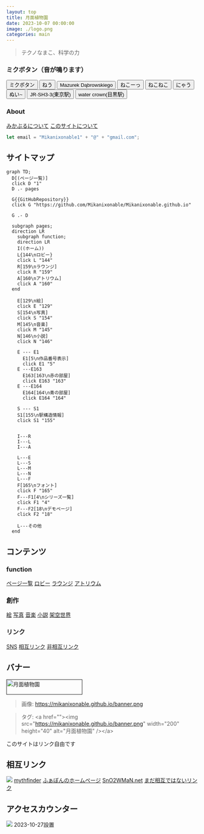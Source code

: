 ```yaml
---
layout: top
title: 月面植物園
date: 2023-10-07 00:00:00
image: ./logo.png
categories: main
---
```


<blockquote>
  <p id="quote">テクノなまこ、科学の力</p>
</blockquote>

### ミクボタン（音が鳴ります）

  <div class="mikuButton">
    <button onclick="btn('./musics/1.mp3', this)">ミクボタン</button>
    <button onclick="btn('./musics/2.mp3', this)">ねう</button>
    <button class="poland" onclick="btn('./musics/3_1.mp3', this)">Mazurek Dąbrowskiego</button>
    <button onclick="btn('./musics/4.mp3', this)">ねこーっ</button>
    <button onclick="btn('./musics/5.mp3', this)">ねこねこ</button>
    <button onclick="btn('./musics/6.mp3', this)">にゃう</button>
    <button onclick="btn('./musics/7.mp3', this)">ぬい~</button>
    <button onclick="btn('./musics/21.mp3', this)">JR-SH3-3(東京駅)</button>
    <button onclick="btn('./musics/100.mp3', this)">water crown(目黒駅)</button>
  </div>

### About
[みかぶるについて](143)
[このサイトについて](37)
~~~javascript
let email = "Mikanixonable1" + "@" + "gmail.com";
~~~

## サイトマップ
~~~mermaid
graph TD;
  D[(ページ一覧)]
  click D "1"
  D .- pages

  G{{GitHubRepository}}
  click G "https://github.com/Mikanixonable/Mikanixonable.github.io"

  G .- D

  subgraph pages;
  direction LR
    subgraph function;
    direction LR
    I((ホーム))
    L{144\nロビー}
    click L "144"
    R[159\nラウンジ]
    click R "159"
    A[160\nアトリウム]
    click A "160"
  end

    E[129\n絵]
    click E "129"
    S[154\n写真]
    click S "154"
    M[145\n音楽]
    click M "145"
    N[146\n小説]
    click N "146"

    E --- E1
      E1[5\n作品番号表示]
      click E1 "5"
    E ---E163
      E163[163\n赤の部屋]
      click E163 "163"
    E ---E164
      E164[164\n青の部屋]
      click E164 "164"
    
    S --- S1
    S1[155\n駅構造情報]
    click S1 "155"


    I---R
    I---L
    I---A

    L---E
    L---S
    L---M
    L---N
    L---F
    F[165\nフォント]
    click F "165"
    F---F1[4\nシリーズ一覧]
    click F1 "4"
    F---F2[18\nデモページ]
    click F2 "18"

    L---その他
  end
~~~


## コンテンツ
### function
[ページ一覧](1)
[ロビー](144)
[ラウンジ](159)
[アトリウム](160)

### 創作
[絵](129)
[写真](154)
[音楽](145)
[小説](146)
[架空世界](166)

### リンク
[SNS](132)
[相互リンク](135)
[非相互リンク](142)


## バナー
<a href=""><img src="https://mikanixonable.github.io/banner.png" width="200" height="40" alt="月面植物園" /></a>  
> 画像: https://mikanixonable.github.io/banner.png  

>タグ: &lt;a href="">&lt;img src="https://mikanixonable.github.io/banner.png" width="200" height="40" alt="月面植物園" />&lt;/a>

このサイトはリンク自由です

## 相互リンク
[![](https://ideoaves.github.io/banner.png)](https://ideoaves.github.io/)
[mythfinder](https://haxibami.net/)
[ふぁぼんのホームページ](https://fabon.info)
[SnO2WMaN.net](https://sno2wman.net/)
[まだ相互ではないリンク](142)


## アクセスカウンター
![](https://count.getloli.com/get/@:mikanixonable)
2023-10-27設置
